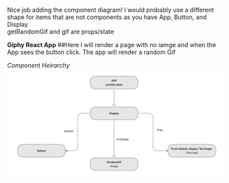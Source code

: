 Nice job adding the component diagram! I would probably use a different shape for items that are not components as you have App, Button, and Display<br>
getRandomGif and gif are props/state<br>

**Giphy React App**
##Here I will render a page with no iamge and when the App sees the button click. The app will render a random Gif

*Component Heirarchy*
![](public/Tree.png)